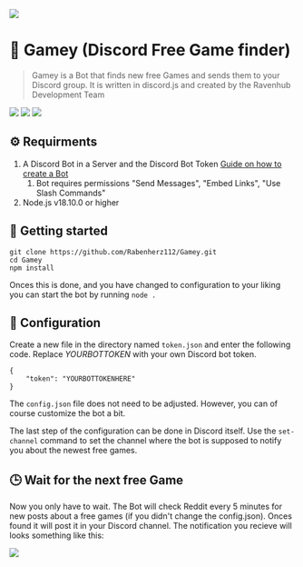 ![](https://media.discordapp.net/attachments/731166978806644827/1038799292573429840/gamey-game-placeholder.jpg)
# 🤖 Gamey (Discord Free Game finder)
> Gamey is a Bot that finds new free Games and sends them to your Discord group. It is written in discord.js and created by the Ravenhub Development Team

![](https://img.shields.io/github/stars/Rabenherz112/Gamey?color=yellow&style=plastic&label=Stars) ![](https://img.shields.io/discord/728735370560143360?color=5460e6&label=Discord&style=plastic) ![](https://img.shields.io/codefactor/grade/github/Rabenherz112/Gamey?label=Coode%20Quality&style=plastic)
## ⚙️ Requirments
1. A Discord Bot in a Server and the Discord Bot Token [Guide on how to create a Bot](https://discordjs.guide/preparations/setting-up-a-bot-application.html#creating-your-bot)
   1. Bot requires permissions "Send Messages", "Embed Links", "Use Slash Commands"
2. Node.js v18.10.0 or higher

## 🚀 Getting started

    git clone https://github.com/Rabenherz112/Gamey.git
    cd Gamey
    npm install
Onces this is done, and you have changed to configuration to your liking you can start the bot by running `node .`

## 🔑 Configuration
Create a new file in the directory named `token.json` and enter the following code. Replace *YOURBOTTOKEN* with your own Discord bot token.

    {
	    "token": "YOURBOTTOKENHERE"
	}
The `config.json` file does not need to be adjusted. However, you can of course customize the bot a bit.

The last step of the configuration can be done in Discord itself. Use the `set-channel` command to set the channel where the bot is supposed to notify you about the newest free games.

## 🕒 Wait for the next free Game
Now you only have to wait. The Bot will check Reddit every 5 minutes for new posts about a free games (if you didn't change the config.json). Onces found it will post it in your Discord channel. The notification you recieve will looks something like this:

![](https://image.ravshort.com/29xipq8v.png)

